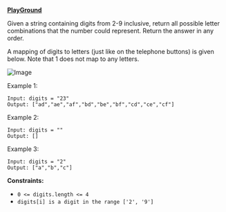 **[PlayGround](https://leetcode.com/problems/letter-combinations-of-a-phone-number/)**

Given a string containing digits from 2-9 inclusive, return all possible letter combinations that the number could represent. Return the answer in any order.

A mapping of digits to letters (just like on the telephone buttons) is given below. Note that 1 does not map to any letters.

![Image](https://assets.leetcode.com/uploads/2022/03/15/1200px-telephone-keypad2svg.png)

Example 1:
```
Input: digits = "23"
Output: ["ad","ae","af","bd","be","bf","cd","ce","cf"]
```

Example 2:
```
Input: digits = ""
Output: []
```

Example 3:
```
Input: digits = "2"
Output: ["a","b","c"]
```

**Constraints:**
- `0 <= digits.length <= 4`
- `digits[i] is a digit in the range ['2', '9']`